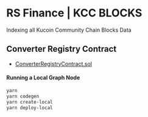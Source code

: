 # RS Finance | KCC BLOCKS

Indexing all Kucoin Community Chain Blocks Data

## Converter Registry Contract

- [ConverterRegistryContract.sol](https://explorer.kcc.io/en/address/0x9dfba811a98a78aed3e39f8b303c7121ce9c2558)

#### Running a Local Graph Node

```sh
yarn
yarn codegen
yarn create-local
yarn deploy-local
```
